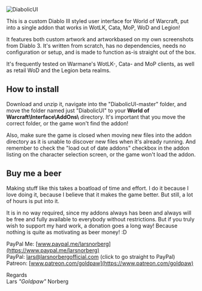 ![DiabolicUI](http://i.imgur.com/VhvOlh3.png) 

This is a custom Diablo III styled user interface for World of Warcraft, put into a single addon that works in WotLK, Cata, MoP, WoD and Legion! 

It features both custom artwork and artworkbased on my own screenshots from Diablo 3. It's written from scratch, has no dependencies, needs no configuration or setup, and is made to function as-is straight out of the box. 

It's frequently tested on Warmane's WotLK-, Cata- and MoP clients, as well as retail WoD and the Legion beta realms. 


## How to install

Download and unzip it, navigate into the "DiabolicUI-master" folder, and move the folder named just "DiabolicUI" to your **World of Warcraft\\Interface\\AddOns\\** directory. It's important that you move the correct folder, or the game won't find the addon! 

Also, make sure the game is closed when moving new files into the addon directory as it is unable to discover new files when it's already running. And remember to check the "load out of date addons" checkbox in the addon listing on the character selection screen, or the game won't load the addon.


## Buy me a beer

Making stuff like this takes a boatload of time and effort. I do it because I love doing it, because I believe that it makes the game better. But still, a lot of hours is put into it. 

It is in no way required, since my addons always has been and always will be free and fully available to everybody without restrictions. But if you truly wish to support my hard work, a donation goes a long way! Because nothing is quite as motivating as beer money! :D

PayPal Me: [www.paypal.me/larsnorberg](https://www.paypal.me/larsnorberg) \
PayPal: [lars@larsnorbergofficial.com](https://www.paypal.com/cgi-bin/webscr?hosted_button_id=NYTWF68FKGLL6&item_name=DiabolicUI+%28By+Lars+Norberg%29&cmd=_s-xclick) (click to go straight to PayPal) \
Patreon: [www.patreon.com/goldpaw](https://www.patreon.com/goldpaw) 



Regards \
Lars *"Goldpaw"* Norberg